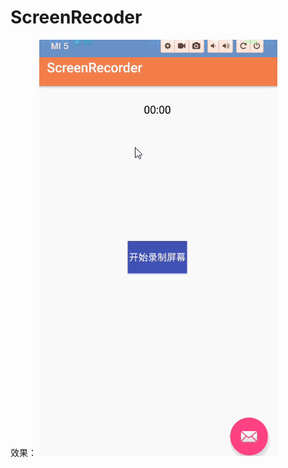 # ScreenRecoder
 效果：
 ![Image text](https://raw.githubusercontent.com/YY007H/ScreenRecoder/master/art/11.gif)
 
